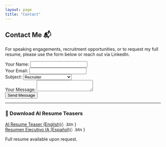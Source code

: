 ```yaml
---
layout: page
title: "Contact"
---
```


## Contact Me 📬

For speaking engagements, recruitment opportunities, or to request my full resume, please use the form below or reach out via LinkedIn.

<form
  action="https://formspree.io/f/xpwlrqpy"
  method="POST"
  class="max-w-xl mx-auto bg-gray-800 p-6 rounded-lg shadow-lg space-y-4"
>
  <div>
    <label class="block text-sm font-semibold mb-1">Your Name:</label>
    <input type="text" name="name" required class="w-full p-2 rounded bg-gray-900 text-white border border-gray-600">
  </div>

  <div>
    <label class="block text-sm font-semibold mb-1">Your Email:</label>
    <input type="email" name="email" required class="w-full p-2 rounded bg-gray-900 text-white border border-gray-600">
  </div>

  <div>
    <label class="block text-sm font-semibold mb-1">Subject:</label>
    <select name="subject" class="w-full p-2 rounded bg-gray-900 text-white border border-gray-600">
      <option value="Recruiter">Recruiter</option>
      <option value="Speaking">Speaking Engagement</option>
      <option value="General">General Inquiry</option>
    </select>
  </div>

  <div>
    <label class="block text-sm font-semibold mb-1">Your Message:</label>
    <textarea name="message" required class="w-full p-2 rounded bg-gray-900 text-white border border-gray-600"></textarea>
  </div>

  <!-- reCAPTCHA -->
  <div class="g-recaptcha" data-sitekey="6LdILpErAAAAAC6binGsWsK2QVyP5rRbQxo-TiKn"></div>

  <button type="submit" class="w-full bg-blue-500 hover:bg-blue-600 text-white font-bold py-2 px-4 rounded">
    Send Message
  </button>
</form>

---

### 📄 Download AI Resume Teasers
[AI Resume Teaser (English)](Andres_Tobacia_AI_Resume_EN.pdf){: .btn }  
[Resumen Ejecutivo IA (Español)](Andres_Tobacia_AI_Resume_ES.pdf){: .btn }

<p class="text-sm mt-2">Full resume available upon request.</p>

<!-- Include reCAPTCHA script -->
<script src="https://www.google.com/recaptcha/api.js" async defer></script>
